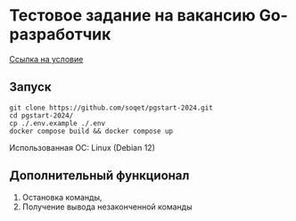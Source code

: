 # Тестовое задание на вакансию Go-разработчик
[Ссылка на условие](https://gist.github.com/ixpectus/aec3f753a3209fbd8100c1b2c42d5756)

## Запуск

```
git clone https://github.com/soqet/pgstart-2024.git
cd pgstart-2024/
cp ./.env.example ./.env
docker compose build && docker compose up
```

Использованная ОС: Linux (Debian 12)

## Дополнительный функционал

1. Остановка команды,
1. Получение вывода незаконченной команды
